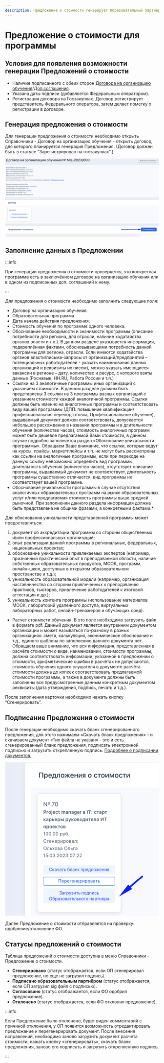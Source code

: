 ```yaml
---
description: Предложение о стоимости генерирует Образовательный партнер
---
```


# Предложение о стоимости для программы

## Условия для появления возможности генерации Предложений о стоимости

* Наличие подписанного с обеих сторон [Договора на организацию обучения](dogovor-na-organizaciyu-obucheniya/)/[Доп.соглашения](dogovor-na-organizaciyu-obucheniya/dopolnitelnoe-soglashenie.md).
* Указана даты подписи (добавляется Федеральным оператором).
* Регистрация договора на Госзакупках. Договор регистрирует представитель Федерального оператора, затем делает пометку о регистрации в договоре.

## Генерация предложения о стоимости

Для генерации предложения о стоимости необходимо открыть Справочники - Договор на организацию обучения - открыть договор, для которого планируется генерация Предложения. (Договор должен быть в статусе "Зарегистрирован на госзакупках".)

![](<../.gitbook/assets/image (127).png>)

## Заполнение данных в Предложении

:::info

При генерации предложения о стоимости проверяется, что конкретная программа есть в заключённом договоре на организацию обучения или в одном из подписанных доп. соглашений к нему.

:::

Для предложения о стоимости необходимо заполнить следующие поля:

* Договор на организацию обучения.
* Образовательная программа.
* Дата начала действия предложения.
* Стоимость обучения по программе одного человека.
* Обоснование необходимости и значимости программы (описание потребности для региона, для отрасли, наличие ходатайства органов власти и т.п.). В данном разделе указывается информация, подкреплённая фактами, обосновывающими потребность данной программы для региона, отрасли. Если имеются ходатайства органов власти/письма-запросы от организаций/предприятий – потенциальных работодателей - указать наименования данных организаций и реквизиты их писем), можно указать имеющиеся вакансии в регионе – дату, количество и ресурс, с которого взяты данные (Роснавык, HH.RU, Работа России и т.п.)
* Ссылки на 3 аналогичные программы иных организаций с указанием стоимости. В данном разделе должны быть представлены 3 ссылки на 3 программы разных организаций с указанием стоимости каждой аналогичной программы. Ссылки должны быть именно на аналогичные программы и соответствовать виду вашей программы (ДПП: повышение квалификации/профессиональная переподготовка, Профессиональное обучение), выдаваемый документ должен соответствовать, допускается небольшое расхождение в названии программы и в длительности обучения (количестве часов), стоимость аналогичных программ может быть дешевле предлагаемой Вами стоимости, в данном случае подробно заполняется раздел «Обоснование уникальности программы». Обращаем Ваше внимание, что ссылки, которые ведут на курсы, прайсы, маркетплейсы и т.п. не могут быть рассмотрены как ссылки на аналогичные программы, если при переходе на данную ссылку невозможно определить вид программы, длительность обучения (количество часов), отсутствует описание программы, выдаваемый документ не соответствует, длительность программы существенно отличается, вид программы не соответствует вашей программе.
* Обоснование уникальности программы в случае отсутствия аналогичных образовательных программ на рынке образовательных услуг и/или предлагаемая стоимость программы выше средней рыночной. При заполнении данного раздела информация должна быть представлена не общими фразами, а конкретными фактами.\*

Для обоснования уникальности представленной программы может предоставляться:

1. документ об аккредитации программы со стороны общественных и\или профессиональных организаций;
2. опыт реализации данной программы в региональных, федеральных, национальных проектах;
3. обоснование уникальности привлекаемых экспертов (например, признанный практический опыт в преподаваемой области, наличие собственных образовательных продуктов, МООК, программ, онлайн-школ, доступных в открытом образовательном пространстве и т.д.);
4. уникальность образовательной модели (например, организация наставничества со стороны привлеченных к преподаванию практиков, тьюторов, привлечение работодателей к итоговой аттестации и др.);
5. уникальность контента программы (использование материалов МООК, лабораторий удаленного доступа, виртуальных лабораторных работ, онлайн-тренажеров и обучающих сред).

* Расчет стоимости обучения. В это поле необходимо загрузить файл в формате pdf. Данный документ является внутренним документом организации и может называться по-разному в разных организациях: смета, калькуляция, экономическое обоснование и т.д., единого шаблона по заполнению данного документа нет. Обращаем ваше внимание, что вся информация, представленная в расчёте стоимости о виде, наименовании, стоимости программы, должна соответствовать информации, указанной в предложении о стоимости, арифметические ошибки в расчётах не допускаются, стоимость обучения одного слушателя в документе расчёта стоимости должна до копеек соответствовать предлагаемой стоимости программы, а также в документе должны быть заполнены все предусмотренные данным конкретным документом реквизиты (дата утверждения, подпись, печать и т.д.).

После заполнения карточки необходимо нажать кнопку “Сгенерировать”.

## Подписание Предложения о стоимости

После генерации необходимо скачать бланк сгенерированного предложения, для этого нажимаем «Скачать бланк предложения» - и скачиваем документ «Тип файла не указан» - это и есть сгенерированный бланк предложения, подписать электронной подписью и загрузить открепленную подпись.  [Подробнее о подписании документов. ](../zayavki/proverka-dokumentov/podpisanie-dogovora-o-namereniyakh.md)

![](<../.gitbook/assets/image (129).png>)

Далее Предложение о стоимости отправляется на проверку: одобрение/отклонение ФО.

## Статусы предложений о стоимости

Таблица предложений о стоимости доступна в меню Справочники - Предложение о стоимости.

* **Сгенерировано** (статус отображается, если ОП сгенерировал предложение, но еще не загрузил подпись).
* **Подписано образовательным партнёром** (статус отображается, если ОП загрузил sig файл с подписью).
* **Согласовано** (статус отображается, если ФО одобрил предложение).
* **Отклонено** (статус отображается, если ФО отклонил предложение).

:::info

Если Предложение было отклонено, будет виден комментарий с причиной отклонения, у ОП появится возможность отредактировать предложение и перегенерировать документ. После внесения исправлений, необходимо заново загрузить документ расчета стоимости, нажать кнопку «сгенерировать», скачать бланк предложения, заново его подписать и загрузить открепленную подпись.

:::

